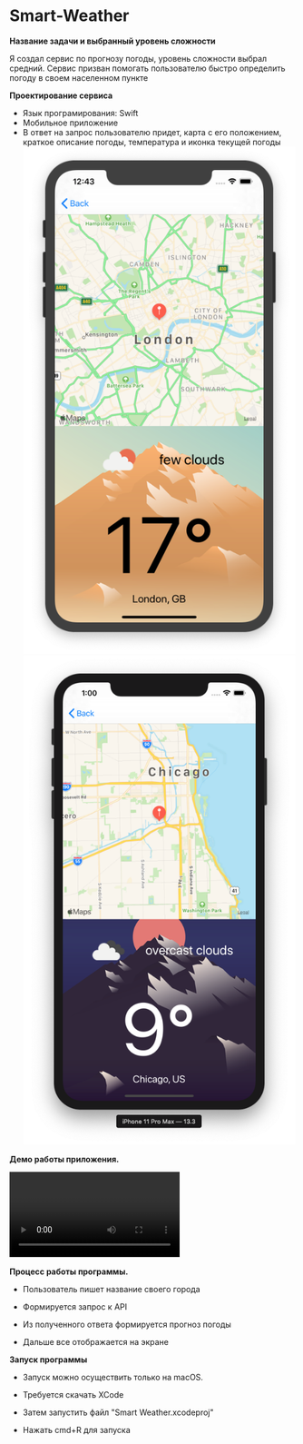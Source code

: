 # Smart-Weather
**Название задачи и выбранный уровень сложности**

Я создал сервис по прогнозу погоды, уровень сложности выбрал средний. Сервис призван помогать пользователю быстро определить погоду в своем населенном пункте

**Проектирование сервиса**

   - Язык програмирования: Swift
   - Мобильное приложение
   - В ответ на запрос пользователю придет, карта с его положением, краткое описание погоды, температура и иконка текущей погоды
   ![Иллюстрация к проекту](https://github.com/HaloAssassin973/Smart-Weather/blob/master/Smart%20Weather/Demo/Day.png)
   ![Иллюстрация к проекту](https://github.com/HaloAssassin973/Smart-Weather/blob/master/Smart%20Weather/Demo/Night.png)

**Демо работы приложения.**

![Watch the video](https://raw.githubusercontent.com/HaloAssassin973/Smart-Weather/master/Smart%20Weather/Demo/Demo.mov)
    
**Процесс работы программы.**

   - Пользователь пишет название своего города
        
   - Формируется запрос к API
        
   - Из полученного ответа формируется прогноз погоды
        
   - Дальше все отображается на экране

**Запуск программы**

   - Запуск можно осуществить только на macOS.
   
   - Требуется скачать XCode
   
   - Затем запустить файл "Smart Weather.xcodeproj"
   
   - Нажать cmd+R для запуска
